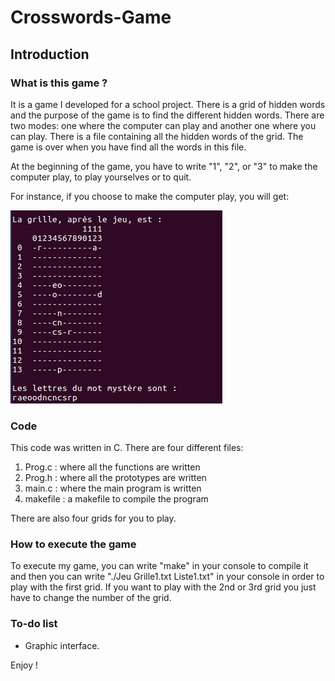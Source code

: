 # Crosswords-Game
## Introduction
### What is this game ?
It is a game I developed for a school project. There is a grid of hidden words and the purpose of the game is to find the different hidden words. There are two modes: one where the computer can play and another one where you can play. There is a file containing all the hidden words of the grid. The game is over when you have find all the words in this file.

At the beginning of the game, you have to write "1", "2", or "3" to make the computer play, to play yourselves or to quit.

For instance, if you choose to make the computer play, you will get:

![Alt text](crosswords.jpg?raw=true "Crosswords game")

### Code
This code was written in C. There are four different files:
1. Prog.c : where all the functions are written
2. Prog.h : where all the prototypes are written
3. main.c : where the main program is written
4. makefile : a makefile to compile the program

There are also four grids for you to play.

### How to execute the game
To execute my game, you can write "make" in your console to compile it and then you can write "./Jeu Grille1.txt Liste1.txt" in your console in order to play with the first grid. If you want to play with the 2nd or 3rd grid you just have to change the number of the grid.

### To-do list
- Graphic interface.


Enjoy !
